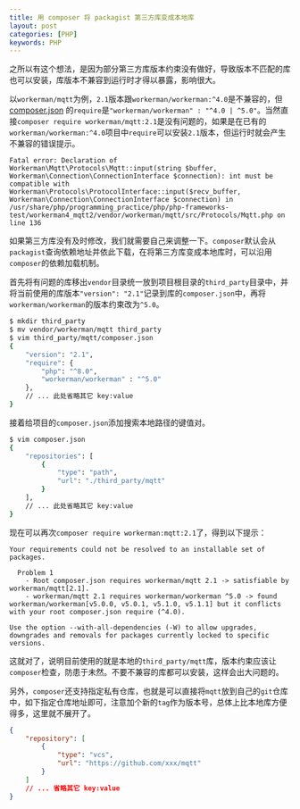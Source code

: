 ```yaml
---
title: 用 composer 将 packagist 第三方库变成本地库
layout: post
categories: [PHP]
keywords: PHP
---
```


之所以有这个想法，是因为部分第三方库版本约束没有做好，导致版本不匹配的库也可以安装，库版本不兼容到运行时才得以暴露，影响很大。

以`workerman/mqtt`为例，`2.1`版本跟`workerman/workerman:^4.0`是不兼容的，但 [composer.json](https://github.com/walkor/mqtt/blob/v2.1/composer.json#L34) 的`require`是`"workerman/workerman" : "^4.0 | ^5.0"`。当然直接`composer require workerman/mqtt:2.1`是没有问题的，如果是在已有的`workerman/workerman:^4.0`项目中`require`可以安装`2.1`版本，但运行时就会产生不兼容的错误提示。

```
Fatal error: Declaration of Workerman\Mqtt\Protocols\Mqtt::input(string $buffer, Workerman\Connection\ConnectionInterface $connection): int must be compatible with Workerman\Protocols\ProtocolInterface::input($recv_buffer, Workerman\Connection\ConnectionInterface $connection) in /usr/share/php/programming_practice/php/php-frameworks-test/workerman4_mqtt2/vendor/workerman/mqtt/src/Protocols/Mqtt.php on line 136
```

如果第三方库没有及时修改，我们就需要自己来调整一下。`composer`默认会从`packagist`查询依赖地址并依此下载，在将第三方库变成本地库时，可以沿用`composer`的依赖加载机制。

首先将有问题的库移出`vendor`目录统一放到项目根目录的`third_party`目录中，并将当前使用的库版本`"version": "2.1"`记录到库的`composer.json`中，再将`workerman/workerman`的版本约束改为`^5.0`。

```bash
$ mkdir third_party
$ mv vendor/workerman/mqtt third_party
$ vim third_party/mqtt/composer.json
{
    "version": "2.1",
    "require": {
        "php": "^8.0",
        "workerman/workerman" : "^5.0"
    },
    // ... 此处省略其它 key:value
}
```

接着给项目的`composer.json`添加搜索本地路径的键值对。

```bash
$ vim composer.json
{
    "repositories": [
        {
            "type": "path",
            "url": "./third_party/mqtt"
        }
    ],
    // ... 此处省略其它 key:value
}
```

现在可以再次`composer require workerman:mqtt:2.1`了，得到以下提示：

```
Your requirements could not be resolved to an installable set of packages.

  Problem 1
    - Root composer.json requires workerman/mqtt 2.1 -> satisfiable by workerman/mqtt[2.1].
    - workerman/mqtt 2.1 requires workerman/workerman ^5.0 -> found workerman/workerman[v5.0.0, v5.0.1, v5.1.0, v5.1.1] but it conflicts with your root composer.json require (^4.0).

Use the option --with-all-dependencies (-W) to allow upgrades, downgrades and removals for packages currently locked to specific versions.
```

这就对了，说明目前使用的就是本地的`third_party/mqtt`库，版本约束应该让`composer`检查，防患于未然。不要不兼容的库都可以安装，这样会出大问题的。

另外，`composer`还支持指定私有仓库，也就是可以直接将`mqtt`放到自己的`git`仓库中，如下指定仓库地址即可，注意加个新的`tag`作为版本号，总体上比本地库方便得多，这里就不展开了。

```json
{
    "repository": [
        {
            "type": "vcs",
            "url": "https://github.com/xxx/mqtt"
        }
    ]
    // ... 省略其它 key:value
}
```